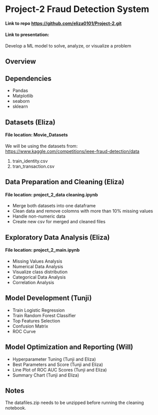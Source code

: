 # Project-2 Fraud Detection System
#### Link to repo https://github.com/eliza0101/Project-2.git  
#### Link to presentation:
Develop a ML model to solve, analyze, or visualize a problem

## Overview

## Dependencies
* Pandas
* Matplotlib 
* seaborn
* sklearn


## Datasets (Eliza)
#### File location: Movie_Datasets
We will be using the datasets from: https://www.kaggle.com/competitions/ieee-fraud-detection/data
1. train_identity.csv
2. tran_transaction.csv

## Data Preparation and Cleaning (Eliza) 
#### File location: project_2_data cleaning.ipynb
* Merge both datasets into one dataframe
* Clean data and remove colomns with more than 10% missing values
* Handle non-numeric data
* Create new csv for merged and cleaned files

## Exploratory Data Analysis (Eliza) 
#### File location: project_2_main.ipynb
* Missing Values Analysis
* Numerical Data Analysis
* Visualize class distribution
* Categorical Data Analysis
* Correlation Analysis 

## Model Development (Tunji)
* Train Logistic Regression
* Train Random Forest Classifier
* Top Features Selection
* Confusion Matrix
* ROC Curve

## Model Optimization and Reporting (Will)
* Hyperparameter Tuning (Tunji and Eliza)
* Best Parameters and Score (Tunji and Eliza)
* Line Plot of ROC AUC Scores (Tunji and Eliza)
* Summary Chart (Tunji and Eliza)

## Notes
The datafiles.zip needs to be unzipped before running the cleaning notebook.